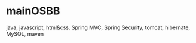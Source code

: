 # mainOSBB
 
 java, javascript, html&css.
 Spring MVC, Spring Security, tomcat, hibernate, MySQL, maven
